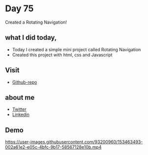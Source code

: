 # Day 75

Created a Rotating Navigation!


## what I did today,

 - Today I created a simple mini project called Rotating Navigation
 - Created this project with html, css and Javascript


## Visit

 - [Github-repo](https://github.com/KaranChandekar/50projects50days/tree/master/rotating-nav-animation)

 
## about me

 - [Twitter](https://twitter.com/karan_chandekar)
 - [Linkedin](https://www.linkedin.com/in/karan-chandekar-a87263219/)


## Demo

https://user-images.githubusercontent.com/93200960/153463493-002a61e2-e05c-4bfc-9b17-58567128e10b.mp4

